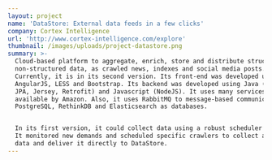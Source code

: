 ```yaml
---
layout: project
name: 'DataStore: External data feeds in a few clicks'
company: Cortex Intelligence
url: 'http://www.cortex-intelligence.com/explore'
thumbnail: /images/uploads/project-datastore.png
summary: >-
  Cloud-based platform to aggregate, enrich, store and distribute structured and
  non-structured data, as crawled news, indexes and social media posts.
  Currently, it is in its second version. Its front-end was developed using
  AngularJS, LESS and Bootstrap. Its backend was developed using Java (Spring,
  JPA, Jersey, Retrofit) and Javascript (NodeJS). It uses many services
  available by Amazon. Also, it uses RabbitMQ to message-based communication and
  PostgreSQL, RethinkDB and Elasticsearch as databases.


  In its first version, it could collect data using a robust scheduler system.
  It monitored new demands and scheduled specific crawlers to collect a given
  data and deliver it directly to DataStore.
---
```


